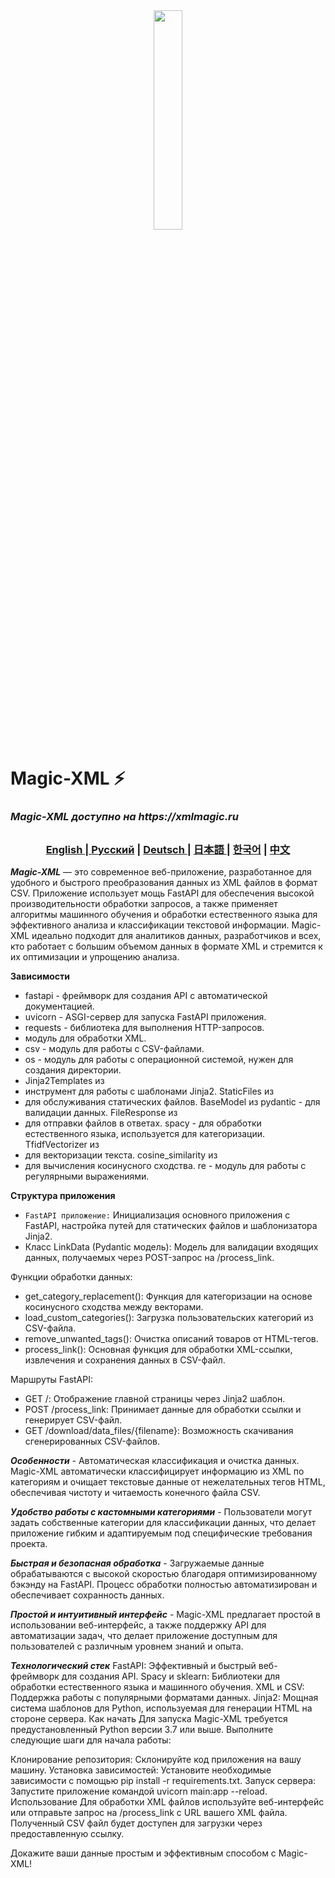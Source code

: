 <div align="center">
  <img src="assets/searching.png" width="30%"/>
</div>

# Magic-XML ⚡️

### _Magic-XML доступно на https://xmlmagic.ru_

##

<div align="center">
  <h3> <a href="https://github.com/Solrikk/MagicXML/blob/main/README.md"> English | <a href="https://github.com/Solrikk/MagicXML/blob/main/README_RU.md">Русский</a> | <a href="https://github.com/Solrikk/MagicXML/blob/main/README_GE.md"> Deutsch </a> | <a href="https://github.com/Solrikk/MagicXML/blob/main/README_JP.md"> 日本語 </a> | <a href="README_KR.md">한국어</a> | <a href="README_CN.md">中文</a> </h3>
</div>

**_Magic-XML_** — это современное веб-приложение, разработанное для удобного и быстрого преобразования данных из XML файлов в формат CSV. Приложение использует мощь FastAPI для обеспечения высокой производительности обработки запросов, а также применяет алгоритмы машинного обучения и обработки естественного языка для эффективного анализа и классификации текстовой информации. Magic-XML идеально подходит для аналитиков данных, разработчиков и всех, кто работает с большим объемом данных в формате XML и стремится к их оптимизации и упрощению анализа.


**Зависимости**
- fastapi - фреймворк для создания API с автоматической документацией.
- uvicorn - ASGI-сервер для запуска FastAPI приложения.
- requests - библиотека для выполнения HTTP-запросов.
- модуль для обработки XML.
- csv - модуль для работы с CSV-файлами.
- os - модуль для работы с операционной системой, нужен для создания директории.
- Jinja2Templates из 
 - инструмент для работы с шаблонами Jinja2.
StaticFiles из 
 - для обслуживания статических файлов.
BaseModel из pydantic - для валидации данных.
FileResponse из 
 - для отправки файлов в ответах.
spacy - для обработки естественного языка, используется для категоризации.
TfidfVectorizer из 
 - для векторизации текста.
cosine_similarity из 
 - для вычисления косинусного сходства.
re - модуль для работы с регулярными выражениями.

**Структура приложения**

- `FastAPI приложение:` Инициализация основного приложения с FastAPI, настройка путей для статических файлов и шаблонизатора Jinja2.
- Класс LinkData (Pydantic модель): Модель для валидации входящих данных, получаемых через POST-запрос на /process_link.

Функции обработки данных:

- get_category_replacement(): Функция для категоризации на основе косинусного сходства между векторами.
- load_custom_categories(): Загрузка пользовательских категорий из CSV-файла.
- remove_unwanted_tags(): Очистка описаний товаров от HTML-тегов.
- process_link(): Основная функция для обработки XML-ссылки, извлечения и сохранения данных в CSV-файл.

Маршруты FastAPI:
- GET /: Отображение главной страницы через Jinja2 шаблон.
- POST /process_link: Принимает данные для обработки ссылки и генерирует CSV-файл.
- GET /download/data_files/{filename}: Возможность скачивания сгенерированных CSV-файлов.

**_Особенности_** - Автоматическая классификация и очистка данных. Magic-XML автоматически классифицирует информацию из XML по категориям и очищает текстовые данные от нежелательных тегов HTML, обеспечивая чистоту и читаемость конечного файла CSV.

**_Удобство работы с кастомными категориями_** - Пользователи могут задать собственные категории для классификации данных, что делает приложение гибким и адаптируемым под специфические требования проекта.

**_Быстрая и безопасная обработка_** - Загружаемые данные обрабатываются с высокой скоростью благодаря оптимизированному бэкэнду на FastAPI. Процесс обработки полностью автоматизирован и обеспечивает сохранность данных.

**_Простой и интуитивный интерфейс_** - Magic-XML предлагает простой в использовании веб-интерфейс, а также поддержку API для автоматизации задач, что делает приложение доступным для пользователей с различным уровнем знаний и опыта.

**_Технологический стек_**
FastAPI: Эффективный и быстрый веб-фреймворк для создания API.
Spacy и sklearn: Библиотеки для обработки естественного языка и машинного обучения.
XML и CSV: Поддержка работы с популярными форматами данных.
Jinja2: Мощная система шаблонов для Python, используемая для генерации HTML на стороне сервера.
Как начать
Для запуска Magic-XML требуется предустановленный Python версии 3.7 или выше. Выполните следующие шаги для начала работы:

Клонирование репозитория: Склонируйте код приложения на вашу машину.
Установка зависимостей: Установите необходимые зависимости с помощью pip install -r requirements.txt.
Запуск сервера: Запустите приложение командой uvicorn main:app --reload.
Использование
Для обработки XML файлов используйте веб-интерфейс или отправьте запрос на /process_link с URL вашего XML файла. Полученный CSV файл будет доступен для загрузки через предоставленную ссылку.

Докажите ваши данные простым и эффективным способом с Magic-XML!
